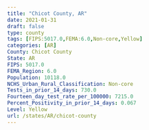 ```yaml
---
title: "Chicot County, AR"
date: 2021-01-31
draft: false
type: county
tags: [FIPS:5017.0,FEMA:6.0,Non-core,Yellow]
categories: [AR]
County: Chicot County
State: AR
FIPS: 5017.0
FEMA_Region: 6.0
Population: 10118.0
NCHS_Urban_Rural_Classification: Non-core
Tests_in_prior_14_days: 730.0
Fourteen_day_test_rate_per_100000: 7215.0
Percent_Positivity_in_prior_14_days: 0.067
Level: Yellow
url: /states/AR/chicot-county
---
```



